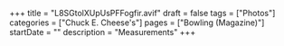 +++
title = "L8SGtolXUpUsPFFogfir.avif"
draft = false
tags = ["Photos"]
categories = ["Chuck E. Cheese's"]
pages = ["Bowling (Magazine)"]
startDate = ""
description = "Measurements"
+++
